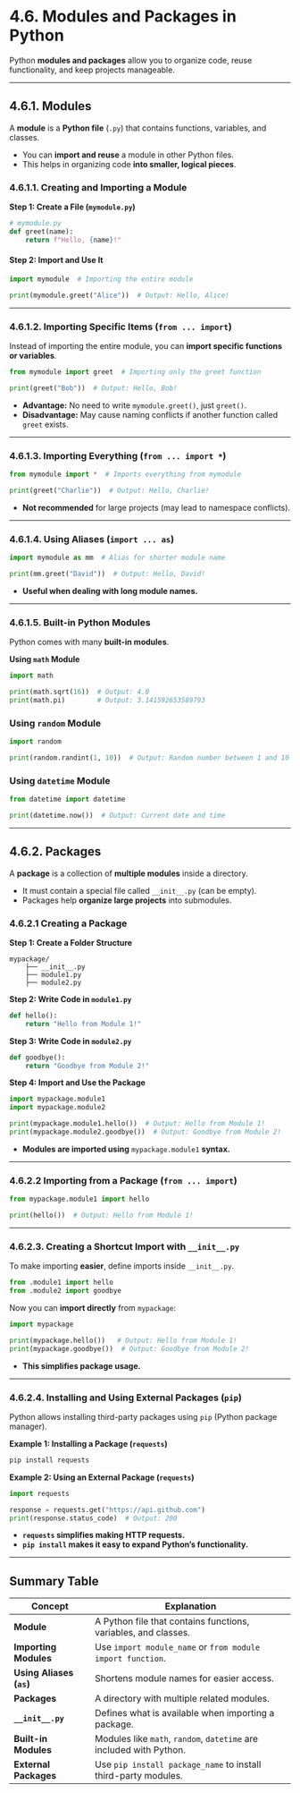 # **4.6. Modules and Packages in Python**   

Python **modules and packages** allow you to organize code, reuse functionality, and keep projects manageable.

---

## 4.6.1. Modules
A **module** is a **Python file** (`.py`) that contains functions, variables, and classes.  
- You can **import and reuse** a module in other Python files.
- This helps in organizing code **into smaller, logical pieces**.

### 4.6.1.1. Creating and Importing a Module  
**Step 1: Create a File (`mymodule.py`)**
```python
# mymodule.py
def greet(name):
    return f"Hello, {name}!"
```
#### **Step 2: Import and Use It**
```python
import mymodule  # Importing the entire module

print(mymodule.greet("Alice"))  # Output: Hello, Alice!
```

---

### 4.6.1.2. Importing Specific Items (`from ... import`)  
Instead of importing the entire module, you can **import specific functions or variables**.

```python
from mymodule import greet  # Importing only the greet function

print(greet("Bob"))  # Output: Hello, Bob!
```
- **Advantage:** No need to write `mymodule.greet()`, just `greet()`.  
- **Disadvantage:** May cause naming conflicts if another function called `greet` exists.

---

### 4.6.1.3. Importing Everything (`from ... import *`)  
```python
from mymodule import *  # Imports everything from mymodule

print(greet("Charlie"))  # Output: Hello, Charlie!
```
- **Not recommended** for large projects (may lead to namespace conflicts).  

---

### 4.6.1.4. Using Aliases (`import ... as`)  
```python
import mymodule as mm  # Alias for shorter module name

print(mm.greet("David"))  # Output: Hello, David!
```
- **Useful when dealing with long module names.**  

---

### 4.6.1.5. Built-in Python Modules  
Python comes with many **built-in modules**.

**Using `math` Module**  
```python
import math

print(math.sqrt(16))  # Output: 4.0
print(math.pi)        # Output: 3.141592653589793
```

### Using `random` Module  
```python
import random

print(random.randint(1, 10))  # Output: Random number between 1 and 10
```

### Using `datetime` Module  
```python
from datetime import datetime

print(datetime.now())  # Output: Current date and time
```

---

## 4.6.2. Packages 
A **package** is a collection of **multiple modules** inside a directory.  
- It must contain a special file called `__init__.py` (can be empty).  
- Packages help **organize large projects** into submodules.

### 4.6.2.1 Creating a Package
**Step 1: Create a Folder Structure**
```
mypackage/
    ├── __init__.py
    ├── module1.py
    ├── module2.py
```
**Step 2: Write Code in `module1.py`**
```python
def hello():
    return "Hello from Module 1!"
```
**Step 3: Write Code in `module2.py`**
```python
def goodbye():
    return "Goodbye from Module 2!"
```
**Step 4: Import and Use the Package**
```python
import mypackage.module1
import mypackage.module2

print(mypackage.module1.hello())  # Output: Hello from Module 1!
print(mypackage.module2.goodbye())  # Output: Goodbye from Module 2!
```
- **Modules are imported using** `mypackage.module1` **syntax.**

---

### 4.6.2.2 Importing from a Package (`from ... import`)
```python
from mypackage.module1 import hello

print(hello())  # Output: Hello from Module 1!
```

---

### 4.6.2.3. Creating a Shortcut Import with `__init__.py`  
To make importing **easier**, define imports inside `__init__.py`.

```python
from .module1 import hello
from .module2 import goodbye
```
Now you can **import directly** from `mypackage`:
```python
import mypackage

print(mypackage.hello())   # Output: Hello from Module 1!
print(mypackage.goodbye())  # Output: Goodbye from Module 2!
```
- **This simplifies package usage.**

---

### 4.6.2.4. Installing and Using External Packages (`pip`)  
Python allows installing third-party packages using `pip` (Python package manager).

**Example 1: Installing a Package (`requests`)**
```bash
pip install requests
```

**Example 2: Using an External Package (`requests`)**
```python
import requests

response = requests.get("https://api.github.com")
print(response.status_code)  # Output: 200
```
- **`requests` simplifies making HTTP requests.**  
- **`pip install` makes it easy to expand Python’s functionality.**  

---

## Summary Table
| Concept | Explanation |
|---------|-------------|
| **Module** | A Python file that contains functions, variables, and classes. |
| **Importing Modules** | Use `import module_name` or `from module import function`. |
| **Using Aliases (`as`)** | Shortens module names for easier access. |
| **Packages** | A directory with multiple related modules. |
| **`__init__.py`** | Defines what is available when importing a package. |
| **Built-in Modules** | Modules like `math`, `random`, `datetime` are included with Python. |
| **External Packages** | Use `pip install package_name` to install third-party modules. |
